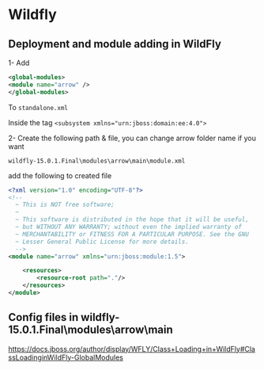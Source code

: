 # Wildfly

## Deployment and module adding in WildFly

1- Add

```xml
<global-modules>
<module name="arrow" />
</global-modules>
```

To `standalone.xml`

Inside the tag `<subsystem xmlns="urn:jboss:domain:ee:4.0">`

2- Create the following path & file, you can change arrow folder name if you want

`wildfly-15.0.1.Final\modules\arrow\main\module.xml`

add the following to created file

```xml
<?xml version="1.0" encoding="UTF-8"?>
<!--
  ~ This is NOT free software;
  ~
  ~ This software is distributed in the hope that it will be useful,
  ~ but WITHOUT ANY WARRANTY; without even the implied warranty of
  ~ MERCHANTABILITY or FITNESS FOR A PARTICULAR PURPOSE. See the GNU
  ~ Lesser General Public License for more details.
  -->
<module name="arrow" xmlns="urn:jboss:module:1.5">

    <resources>
        <resource-root path="."/>
    </resources>
</module>
```

## Config files in wildfly-15.0.1.Final\modules\arrow\main

<https://docs.jboss.org/author/display/WFLY/Class+Loading+in+WildFly#ClassLoadinginWildFly-GlobalModules>
